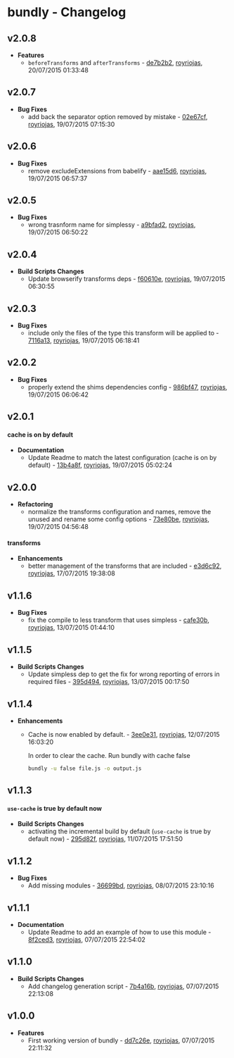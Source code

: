 
# bundly - Changelog
## v2.0.8
- **Features**
  - `beforeTransforms` and `afterTransforms` - [de7b2b2]( https://github.com/royriojas/bundly/commit/de7b2b2 ), [royriojas](https://github.com/royriojas), 20/07/2015 01:33:48

    
## v2.0.7
- **Bug Fixes**
  - add back the separator option removed by mistake - [02e67cf]( https://github.com/royriojas/bundly/commit/02e67cf ), [royriojas](https://github.com/royriojas), 19/07/2015 07:15:30

    
## v2.0.6
- **Bug Fixes**
  - remove excludeExtensions from babelify - [aae15d6]( https://github.com/royriojas/bundly/commit/aae15d6 ), [royriojas](https://github.com/royriojas), 19/07/2015 06:57:37

    
## v2.0.5
- **Bug Fixes**
  - wrong trasnform name for simplessy - [a9bfad2]( https://github.com/royriojas/bundly/commit/a9bfad2 ), [royriojas](https://github.com/royriojas), 19/07/2015 06:50:22

    
## v2.0.4
- **Build Scripts Changes**
  - Update browserify transforms deps - [f60610e]( https://github.com/royriojas/bundly/commit/f60610e ), [royriojas](https://github.com/royriojas), 19/07/2015 06:30:55

    
## v2.0.3
- **Bug Fixes**
  - include only the files of the type this transform will be applied to - [7116a13]( https://github.com/royriojas/bundly/commit/7116a13 ), [royriojas](https://github.com/royriojas), 19/07/2015 06:18:41

    
## v2.0.2
- **Bug Fixes**
  - properly extend the shims dependencies config - [986bf47]( https://github.com/royriojas/bundly/commit/986bf47 ), [royriojas](https://github.com/royriojas), 19/07/2015 06:06:42

    
## v2.0.1
#### cache is on by default
- **Documentation**
  - Update Readme to match the latest configuration (cache is on by default) - [13b4a8f]( https://github.com/royriojas/bundly/commit/13b4a8f ), [royriojas](https://github.com/royriojas), 19/07/2015 05:02:24

    
## v2.0.0
- **Refactoring**
  - normalize the transforms configuration and names, remove the unused and rename some config options - [73e80be]( https://github.com/royriojas/bundly/commit/73e80be ), [royriojas](https://github.com/royriojas), 19/07/2015 04:56:48

    
#### transforms
- **Enhancements**
  - better management of the transforms that are included - [e3d6c92]( https://github.com/royriojas/bundly/commit/e3d6c92 ), [royriojas](https://github.com/royriojas), 17/07/2015 19:38:08

    
## v1.1.6
- **Bug Fixes**
  - fix the compile to less transform that uses simpless - [cafe30b]( https://github.com/royriojas/bundly/commit/cafe30b ), [royriojas](https://github.com/royriojas), 13/07/2015 01:44:10

    
## v1.1.5
- **Build Scripts Changes**
  - Update simpless dep to get the fix for wrong reporting of errors in required files - [395d494]( https://github.com/royriojas/bundly/commit/395d494 ), [royriojas](https://github.com/royriojas), 13/07/2015 00:17:50

    
## v1.1.4
- **Enhancements**
  - Cache is now enabled by default. - [3ee0e31]( https://github.com/royriojas/bundly/commit/3ee0e31 ), [royriojas](https://github.com/royriojas), 12/07/2015 16:03:20

    In order to clear the cache. Run bundly with cache false
    
    ```bash
    bundly -u false file.js -o output.js
    ```
    
## v1.1.3
#### `use-cache` is true by default now
- **Build Scripts Changes**
  - activating the incremental build by default (`use-cache` is true by default now) - [295d82f]( https://github.com/royriojas/bundly/commit/295d82f ), [royriojas](https://github.com/royriojas), 11/07/2015 17:51:50

    
## v1.1.2
- **Bug Fixes**
  - Add missing modules - [36699bd]( https://github.com/royriojas/bundly/commit/36699bd ), [royriojas](https://github.com/royriojas), 08/07/2015 23:10:16

    
## v1.1.1
- **Documentation**
  - Update Readme to add an example of how to use this module - [8f2ced3]( https://github.com/royriojas/bundly/commit/8f2ced3 ), [royriojas](https://github.com/royriojas), 07/07/2015 22:54:02

    
## v1.1.0
- **Build Scripts Changes**
  - Add changelog generation script - [7b4a16b]( https://github.com/royriojas/bundly/commit/7b4a16b ), [royriojas](https://github.com/royriojas), 07/07/2015 22:13:08

    
## v1.0.0
- **Features**
  - First working version of bundly - [dd7c26e]( https://github.com/royriojas/bundly/commit/dd7c26e ), [royriojas](https://github.com/royriojas), 07/07/2015 22:11:32

    
